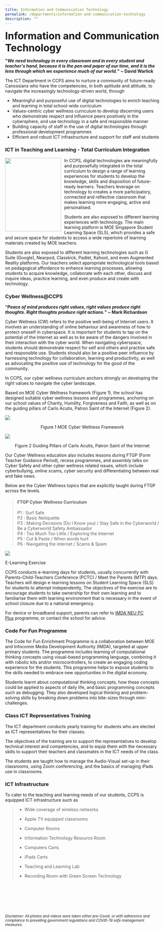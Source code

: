 ```yaml
---
title: Information and Communication Technology
permalink: /departments/information-and-communication-technology
description: ""
---
```

**<font size=6>Information and Communication Technology</font>**

**"_We need technology in every classroom and in every student and teacher's hand, because it is the pen and paper of our time, and it is the lens through which we experience much of our world._" ~ David Warlick**


The ICT Department in CCPS aims to nurture a community of future-ready Canossians who have the competencies, in both aptitude and attitude, to navigate the increasingly technology-driven world, through  
  

*   Meaningful and purposeful use of digital technologies to enrich teaching and learning in total school-wide curriculum
*   Values-centric cyber wellness curriculum to develop discerning users who demonstrate respect and influence peers positively in the cybersphere, and use technology in a safe and responsible manner
*   Building capacity of staff in the use of digital technologies through professional development programmes
*   Efficient and robust ICT infrastructure and support for staff and students

  

### ICT in Teaching and Learning - Total Curriculum Integration




<img src="/images/Departments/ICT%201.jpg" style="width:183px;height:240px;margin-right:10px;" align = "left">

In CCPS, digital technologies are meaningfully and purposefully integrated in the total curriculum to design a range of learning experiences for students to develop the knowledge, skills and disposition of future-ready learners. Teachers leverage on technology to creates a more participatory, connected and reflective classroom that makes learning more engaging, active and personalised.  
  
Students are also exposed to different learning experiences with technology. The main learning platform is MOE Singapore Student Learning Space (SLS), which provides a safe and secure space for students to access a wide repertoire of learning materials created by MOE teachers.  
  
Students are also exposed to different learning technologies such as G Suite (Google), Nearpod, Classkick, Padlet, Kahoot, and even Augmented Reality platforms. Our teachers select appropriate technological tools based on pedagogical affordance to enhance learning processes, allowing students to acquire knowledge, collaborate with each other, discuss and inquire ideas, practice learning, and even produce and create with technology.


### Cyber Wellness@CCPS

  
**“_Peace of mind produces right values, right values produce right thoughts. Right thoughts produce right actions._” ~ Mark Richardson**

  
Cyber Wellness (CW) refers to the positive well-being of Internet users. It involves an understanding of online behaviour and awareness of how to protect oneself in cyberspace. It is important for students to tap on the potential of the Internet as well as to be aware of the dangers involved in their interaction with the cyber world. When navigating cyberspace, students should demonstrate respect for self and others and practise safe and responsible use. Students should also be a positive peer influence by harnessing technology for collaboration, learning and productivity, as well as advocating the positive use of technology for the good of the community.  
  
In CCPS, our cyber wellness curriculum anchors strongly on developing the right values to navigate the cyber landscape.  
  
Based on MOE Cyber Wellness framework (Figure 1), the school has designed suitable cyber wellness lessons and programmes, anchoring on our school values of Charity, Humility, Forgiveness and Faith, as well as on the guiding pillars of Carlo Acutis, Patron Saint of the Internet (Figure 2).

![](/images/Departments/ICT%202.jpg)

<center>Figure 1 MOE Cyber Wellness Framework</center>


![](/images/Departments/ICT%203.jpg)

<center>Figure 2 Guiding Pillars of Carlo Acutis, Patron Saint of the Internet</center>

Our Cyber Wellness education also includes lessons during FTGP (Form Teacher Guidance Period), recess programmes, and assembly talks on Cyber Safety and other cyber wellness related issues, which include cyberbullying, online scams, cyber security and differentiating between real and fake news.  
  
Below are the Cyber Wellness topics that are explicitly taught during FTGP across the levels.  
  

> #### FTGP Cyber Wellness Curriculum
> 
> P1 : Surf Safe  
> P2 : Basic Netiquette  
> P3 : Making Decisions (Do I Know you) / Stay Safe in the Cyberworld / Be a Cyberworld Safety Ambassador  
> P4 : Too Much Too Little / Exploring the Internet  
> P5 : Cut & Paste / When words hurt  
> P6 : Navigating the internet / Scams & Spam


![](/images/Departments/ICT%204.jpg)


E-Learning Exercise  
  
CCPS conducts e-learning days for students, usually concurrently with Parents-Child-Teachers Conference (PCTC) / Meet the Parents (MTP) days. Teachers will design e-learning lessons on Student Learning Space (SLS) for students to attempt independently, The objectives of the exercise are to encourage students to take ownership for their own learning and to familiarise them with learning environment that is necessary in the event of school closure due to a national emergency.  
  
For device or broadband support, parents can refer to [IMDA NEU PC Plus](https://www.imda.gov.sg/programme-listing/neu-pc-plus) programme, or contact the school for advice.  
  
  

### Code For Fun Programme

  
The Code for Fun Enrichment Programme is a collaboration between MOE and Infocomm Media Development Authority (IMDA), targeted at upper primary students. The programme includes learning of computational thinking concepts using visual-based programming language, combining it with robotic kits and/or microcontrollers, to create an engaging coding experience for the students. This programme helps to expose students to the skills needed to embrace new opportunities in the digital economy.  
  
Students learnt about computational thinking concepts, how these concepts could be applied to aspects of daily life, and basic programming concepts such as debugging. They also developed logical thinking and problem-solving skills by breaking down problems into bite-sizes through mini-challenges.  
  
  

### Class ICT Representatives Training

  
The ICT department conducts yearly training for students who are elected as ICT representatives for their classes.  
  
The objectives of the training are to support the representatives to develop technical interest and competencies, and to equip them with the necessary skills to support their teachers and classmates in the ICT needs of the class.  
  
The students are taught how to manage the Audio-Visual set-up in their classrooms, using Zoom conferencing, and the basics of managing iPads use in classrooms.  
  
  

### ICT Infrastructure

  
To cater to the teaching and learning needs of our students, CCPS is equipped ICT infrastructure such as  
  

> *   Wide coverage of wireless networks
> *   Apple TV equipped classrooms  
>     
> *   Computer Rooms
> *   Information Technology Resource Room
> *   Computers Carts
> *   iPads Carts
> *   Teaching and Learning Lab
> *   Recording Room with Green Screen Technology



<br><br><br><br><br><br>
<sup>_Disclaimer: All photos and videos were taken either pre-Covid, or with adherence and compliance to prevailing government regulations and COVID-19 safe management measures._</sup>
